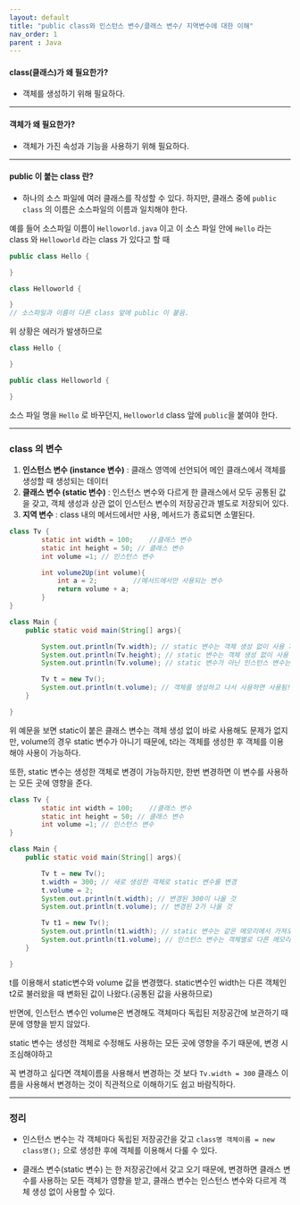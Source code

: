 ```yaml
---
layout: default
title: "public class와 인스턴스 변수/클래스 변수/ 지역변수에 대한 이해"
nav_order: 1
parent : Java
---
```


#### class(클래스)가 왜 필요한가?


-   객체를 생성하기 위해 필요하다.

---

#### 객체가 왜 필요한가?



-   객체가 가진 속성과 기능을 사용하기 위해 필요하다.

---

#### public 이 붙는 class 란?



-   하나의 소스 파일에 여러 클래스를 작성할 수 있다. 하지만, 클래스 중에 `public class` 의 이름은 소스파일의 이름과 일치해야 한다.

예를 들어 소스파일 이름이 `Helloworld.java` 이고 이 소스 파일 안에 `Hello` 라는 class 와 `Helloworld` 라는 class 가 있다고 할 때

```Java
public class Hello {

}

class Helloworld {

}
// 소스파일과 이름이 다른 class 앞에 public 이 붙음.
```

위 상황은 에러가 발생하므로

```Java
class Hello {

}

public class Helloworld {

}
```

소스 파일 명을 `Hello` 로 바꾸던지, `Helloworld` class 앞에 `public`을 붙여야 한다.

---

### class 의 변수



1.  **인스턴스 변수 (instance 변수)** : 클래스 영역에 선언되어 메인 클래스에서 객체를 생성할 때 생성되는 데이터
2.  **클래스 변수 (static 변수)** : 인스턴스 변수와 다르게 한 클래스에서 모두 공통된 값을 갖고, 객체 생성과 상관 없이 인스턴스 변수의 저장공간과 별도로 저장되어 있다.
3.  **지역 변수** : class 내의 메서드에서만 사용, 메서드가 종료되면 소멸된다.

```Java
class Tv {
        static int width = 100;    //클래스 변수
        static int height = 50; // 클래스 변수
        int volume =1; // 인스턴스 변수

        int volume2Up(int volume){
            int a = 2;         //메서드에서만 사용되는 변수
            return volume + a;
        }
}

class Main {
    public static void main(String[] args){

        System.out.println(Tv.width); // static 변수는 객체 생성 없이 사용 가능
        System.out.println(Tv.height); // static 변수는 객체 생성 없이 사용 가능
        System.out.println(Tv.volume); // static 변수가 아닌 인스턴스 변수는 객체를 생성 후 사용 가능

        Tv t = new Tv();
        System.out.println(t.volume); // 객체를 생성하고 나서 사용하면 사용됨!
    }

}
```

위 예문을 보면 static이 붙은 클래스 변수는 객체 생성 없이 바로 사용해도 문제가 없지만, volume의 경우 static 변수가 아니기 때문에, t라는 객체를 생성한 후 객체를 이용해야 사용이 가능하다.

또한, static 변수는 생성한 객체로 변경이 가능하지만, 한번 변경하면 이 변수를 사용하는 모든 곳에 영향을 준다.

```Java
class Tv {
        static int width = 100;    //클래스 변수
        static int height = 50; // 클래스 변수
        int volume =1; // 인스턴스 변수
}

class Main {
    public static void main(String[] args){

        Tv t = new Tv();
        t.width = 300; // 새로 생성한 객체로 static 변수를 변경
        t.volume = 2;
        System.out.println(t.width); // 변경된 300이 나올 것
        System.out.println(t.volume); // 변경된 2가 나올 것

        Tv t1 = new Tv();
        System.out.println(t1.width); // static 변수는 같은 메모리에서 가져오기 때문에 변경된 300이 나올 것
        System.out.println(t1.volume); // 인스턴스 변수는 객체별로 다른 메모리에 생성되므로 변경되지 않은 1이 나올 것
    }

}
```

t를 이용해서 static변수와 volume 값을 변경했다. static변수인 width는 다른 객체인 t2로 불러왔을 때 변화된 값이 나왔다.(공통된 값을 사용하므로) 

반면에, 인스턴스 변수인 volume은 변경해도 객체마다 독립된 저장공간에 보관하기 때문에 영향을 받지 않았다.

static 변수는 생성한 객체로 수정해도 사용하는 모든 곳에 영향을 주기 때문에, 변경 시 조심해야하고

꼭 변경하고 싶다면 객체이름을 사용해서 변경하는 것 보다 `Tv.width = 300` 클래스 이름을 사용해서 변경하는 것이 직관적으로 이해하기도 쉽고 바람직하다.

---

### 정리



-   인스턴스 변수는 각 객체마다 독립된 저장공간을 갖고 `class명 객체이름 = new class명();` 으로 생성한 후에 객체를 이용해서 다룰 수 있다.

-   클래스 변수(static 변수) 는 한 저장공간에서 갖고 오기 때문에, 변경하면 클래스 변수를 사용하는 모든 객체가 영향을 받고, 클래스 변수는 인스턴스 변수와 다르게 객체 생성 없이 사용할 수 있다.